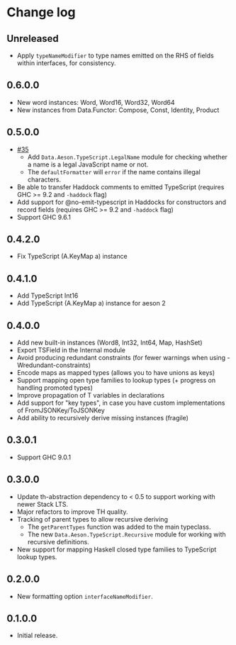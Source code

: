# Change log

## Unreleased

* Apply `typeNameModifier` to type names emitted on the RHS of fields within interfaces, for consistency.

## 0.6.0.0

* New word instances: Word, Word16, Word32, Word64
* New instances from Data.Functor: Compose, Const, Identity, Product

## 0.5.0.0

* [#35](https://github.com/codedownio/aeson-typescript/pull/35)
    * Add `Data.Aeson.TypeScript.LegalName` module for checking whether a name is a legal JavaScript name or not.
    * The `defaultFormatter` will `error` if the name contains illegal characters.
* Be able to transfer Haddock comments to emitted TypeScript (requires GHC >= 9.2 and `-haddock` flag)
* Add support for @no-emit-typescript in Haddocks for constructors and record fields (requires GHC >= 9.2 and `-haddock` flag)
* Support GHC 9.6.1

## 0.4.2.0

* Fix TypeScript (A.KeyMap a) instance

## 0.4.1.0

* Add TypeScript Int16
* Add TypeScript (A.KeyMap a) instance for aeson 2

## 0.4.0.0

* Add new built-in instances (Word8, Int32, Int64, Map, HashSet)
* Export TSField in the Internal module
* Avoid producing redundant constraints (for fewer warnings when using -Wredundant-constraints)
* Encode maps as mapped types (allows you to have unions as keys)
* Support mapping open type families to lookup types (+ progress on handling promoted types)
* Improve propagation of T variables in declarations
* Add support for "key types", in case you have custom implementations of FromJSONKey/ToJSONKey
* Add ability to recursively derive missing instances (fragile)

## 0.3.0.1

* Support GHC 9.0.1

## 0.3.0.0

* Update th-abstraction dependency to < 0.5 to support working with newer Stack LTS.
* Major refactors to improve TH quality.
* Tracking of parent types to allow recursive deriving
  * The `getParentTypes` function was added to the main typeclass.
  * The new `Data.Aeson.TypeScript.Recursive` module for working with recursive definitions.
* New support for mapping Haskell closed type families to TypeScript lookup types.

## 0.2.0.0

* New formatting option `interfaceNameModifier`.

## 0.1.0.0

* Initial release.
